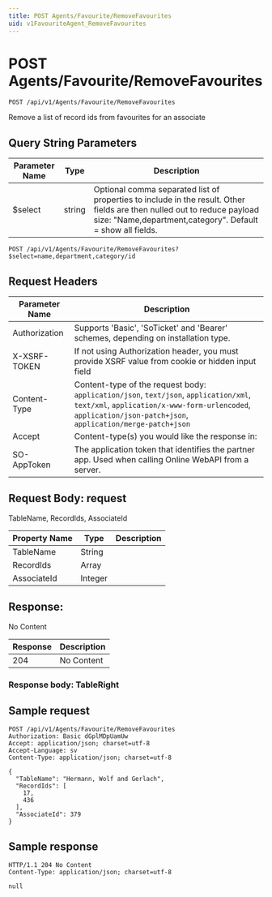 ```yaml
---
title: POST Agents/Favourite/RemoveFavourites
uid: v1FavouriteAgent_RemoveFavourites
---
```


# POST Agents/Favourite/RemoveFavourites

```http
POST /api/v1/Agents/Favourite/RemoveFavourites
```

Remove a list of record ids from favourites for an associate







## Query String Parameters

| Parameter Name | Type |  Description |
|----------------|------|--------------|
| $select | string |  Optional comma separated list of properties to include in the result. Other fields are then nulled out to reduce payload size: "Name,department,category". Default = show all fields. |

```http
POST /api/v1/Agents/Favourite/RemoveFavourites?$select=name,department,category/id
```


## Request Headers

| Parameter Name | Description |
|----------------|-------------|
| Authorization  | Supports 'Basic', 'SoTicket' and 'Bearer' schemes, depending on installation type. |
| X-XSRF-TOKEN   | If not using Authorization header, you must provide XSRF value from cookie or hidden input field |
| Content-Type | Content-type of the request body: `application/json`, `text/json`, `application/xml`, `text/xml`, `application/x-www-form-urlencoded`, `application/json-patch+json`, `application/merge-patch+json` |
| Accept         | Content-type(s) you would like the response in:  |
| SO-AppToken | The application token that identifies the partner app. Used when calling Online WebAPI from a server. |

## Request Body: request 

TableName, RecordIds, AssociateId 

| Property Name | Type |  Description |
|----------------|------|--------------|
| TableName | String |  |
| RecordIds | Array |  |
| AssociateId | Integer |  |

## Response:

No Content

| Response | Description |
|----------------|-------------|
| 204 | No Content |

### Response body: TableRight


## Sample request

```http!
POST /api/v1/Agents/Favourite/RemoveFavourites
Authorization: Basic dGplMDpUamUw
Accept: application/json; charset=utf-8
Accept-Language: sv
Content-Type: application/json; charset=utf-8

{
  "TableName": "Hermann, Wolf and Gerlach",
  "RecordIds": [
    17,
    436
  ],
  "AssociateId": 379
}
```

## Sample response

```http_
HTTP/1.1 204 No Content
Content-Type: application/json; charset=utf-8

null
```